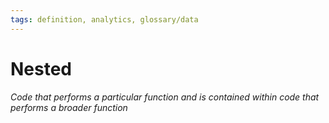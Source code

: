 ```yaml
---
tags: definition, analytics, glossary/data
---
```

#  Nested
*Code that performs a particular function and is contained within code that performs a broader function*